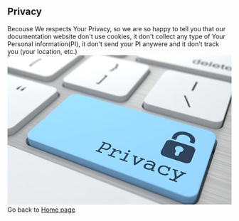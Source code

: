 ## Privacy
Becouse We respects Your Privacy,
so we are so happy to tell you that our documentation website don't use 
cookies, it don't collect any type of Your Personal information(PI), it don't 
send your PI anywere  and it don't track you (your location, etc.) 
![](_media/priv.jpeg)<br/>
Go back to [Home page](README.md) 

